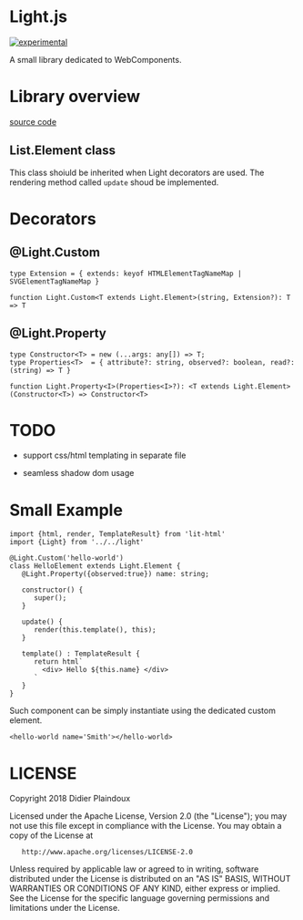 # Light.js

[![experimental](http://badges.github.io/stability-badges/dist/experimental.svg)](http://github.com/badges/stability-badges)

A small library dedicated to WebComponents.

# Library overview

[source code](https://github.com/d-plaindoux/light.js/blob/master/src/light/index.ts)

## List.Element class

This class shoiuld be inherited when Light decorators are used.
The rendering method called `update` shoud be implemented.

# Decorators

## @Light.Custom 

```
type Extension = { extends: keyof HTMLElementTagNameMap | SVGElementTagNameMap }

function Light.Custom<T extends Light.Element>(string, Extension?): T => T 
```

## @Light.Property

```
type Constructor<T> = new (...args: any[]) => T;
type Properties<T>  = { attribute?: string, observed?: boolean, read?: (string) => T }

function Light.Property<I>(Properties<I>?): <T extends Light.Element>(Constructor<T>) => Constructor<T>
```

# TODO

- support css/html templating in separate file 

- seamless shadow dom usage 

# Small Example

```
import {html, render, TemplateResult} from 'lit-html'
import {Light} from '../../light'

@Light.Custom('hello-world')
class HelloElement extends Light.Element {
   @Light.Property({observed:true}) name: string;
   
   constructor() {
      super();
   }
   
   update() {
      render(this.template(), this);
   }
   
   template() : TemplateResult {
      return html`
        <div> Hello ${this.name} </div>
      `
   }
}
```

Such component can be simply instantiate using the dedicated custom element. 

```
<hello-world name='Smith'></hello-world>
``` 

# LICENSE

Copyright 2018 Didier Plaindoux

   Licensed under the Apache License, Version 2.0 (the "License");
   you may not use this file except in compliance with the License.
   You may obtain a copy of the License at

       http://www.apache.org/licenses/LICENSE-2.0

   Unless required by applicable law or agreed to in writing, software
   distributed under the License is distributed on an "AS IS" BASIS,
   WITHOUT WARRANTIES OR CONDITIONS OF ANY KIND, either express or implied.
   See the License for the specific language governing permissions and
   limitations under the License.
